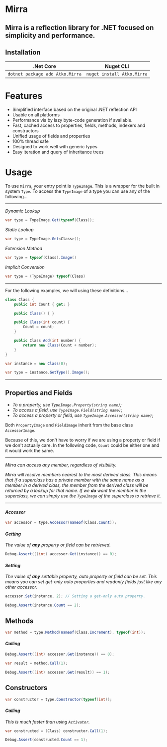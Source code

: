# **Mirra**

## Mirra is a reflection library for .NET focused on simplicity and performance.

## **Installation**

| **.Net Core**                             | **Nuget CLI**                          |
|-------------------------------------------|----------------------------------------|
| ```dotnet package add Atko.Mirra```       | ```nuget install Atko.Mirra```         |


# **Features**

* Simplified interface based on the original .NET reflection API
* Usable on all platforms
* Performance via by lazy byte-code generation if available.
* Fast, cached access to properties, fields, methods, indexers and constructors
* Unified usage of fields and properties
* 100% thread safe
* Designed to work well with generic types
* Easy iteration and query of inheritance trees

# **Usage**

To use `Mirra`, your entry point is ```TypeImage```. This is a wrapper for the built in system ```Type```. To access the ```TypeImage``` of a type you can use any of the following...

---
*Dynamic Lookup*
```csharp
var type = TypeImage.Get(typeof(Class));
```

*Static Lookup*
```csharp
var type = TypeImage.Get<Class>();
```

*Extension Method*
```csharp
var type = typeof(Class).Image()
```

*Implicit Conversion*
```csharp
var type = (TypeImage) typeof(Class)
```
---

For the following examples, we will using these definitions...

```csharp
class Class {
    public int Count { get; }

    public Class() { }

    public Class(int count) {
        Count = count;
    }

    public Class Add(int number) {
        return new Class(Count + number);
    }
}
```

```csharp
var instance = new Class(0);
```

```csharp
var type = instance.GetType().Image();
```

---

## **Properties and Fields**

* *To a property, use `TypeImage.Property(string name)`;*
* *To access a field, use `TypeImage.Field(string name)`;*
* *To access a property or field, use `TypeImage.Accessor(string name)`;*

Both `PropertyImage` and `FieldImage` inherit from the base class `AccessorImage`.

Because of this, we don't have to worry if we are using a property or field if we don't actually care. In the following code, `Count` could be either one and it would work the same.

---
*Mirra can access any member, regardless of visibility.*

*Mirra will resolve members nearest to the most derived class. This means that if a superclass has a private member with the same name as a member in a derived class, the member from the derived class will be returned by a lookup for that name. If we **do** want the member in the superclass, we can simply use the `TypeImage` of the superclass to retrieve it.*

---

#### *Accessor*
```csharp
var accessor = type.Accessor(nameof(Class.Count));
```

#### *Getting*

*The value of **any** property or field can be retrieved.*
```csharp
Debug.Assert(((int) accessor.Get(instance)) == 0);
```

#### *Setting*

*The value of **any** settable property, auto property or field can be set. This means you can set get-only auto properties and readonly fields just like any other accessor.*
```csharp
accessor.Set(instance, 2); // Setting a get-only auto property.

Debug.Assert(instance.Count == 2);
```

## **Methods**

```csharp
var method = type.Method(nameof(Class.Increment), typeof(int));
```

#### *Calling*

```csharp
Debug.Assert((int) accessor.Get(instance)) == 0);

var result = method.Call(1);

Debug.Assert((int) accessor.Get(result)) == 1);
```

## **Constructors**

```csharp
var constructor = type.Constructor(typeof(int));
```

#### *Calling*

*This is much faster than using `Activator`.*

```csharp
var constructed = (Class) constructor.Call(1);

Debug.Assert(constructed.Count == 1);
```
